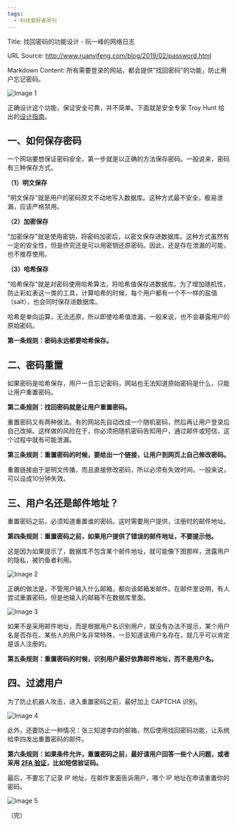 ```yaml
---
tags:
  - 科技爱好者周刊
---
```

Title: 找回密码的功能设计 - 阮一峰的网络日志

URL Source: http://www.ruanyifeng.com/blog/2019/02/password.html

Markdown Content:
所有需要登录的网站，都会提供"找回密码"的功能，防止用户忘记密码。

![Image 1](https://cdn.beekka.com/blogimg/asset/201902/bg20190202701.png)

正确设计这个功能，保证安全可靠，并不简单。下面就是安全专家 Troy Hunt 给出的[设计指南](https://www.troyhunt.com/everything-you-ever-wanted-to-know/)。

一、如何保存密码
--------

一个网站要想保证密码安全，第一步就是以正确的方法保存密码。一般说来，密码有三种保存方式。

**（1）明文保存**

"明文保存"就是用户的密码原文不动地写入数据库。这种方式最不安全，极易泄漏，应该严格禁用。

**（2）加密保存**

"加密保存"就是使用密钥，将密码加密后，以密文保存进数据库。这种方式虽然有一定的安全性，但是终究还是可以用密钥还原密码。因此，还是存在泄漏的可能，也不推荐使用。

**（3）哈希保存**

"哈希保存"就是对密码使用哈希算法，将哈希值保存进数据库。为了增加随机性，防止彩虹表这一类的工具，计算哈希的时候，每个用户都有一个不一样的盐值（salt），也会同时保存进数据库。

哈希是单向运算，无法还原，所以即使哈希值泄漏，一般来说，也不会暴露用户的原始密码。

**第一条规则：密码永远都要哈希保存。**

二、密码重置
------

如果密码是哈希保存，用户一旦忘记密码，网站也无法知道原始密码是什么，只能让用户重置密码。

**第二条规则：找回密码就是让用户重置密码。**

重置密码又有两种做法。有的网站先自动改成一个随机密码，然后再让用户登录后自己改掉。这样做的风险在于，你必须把随机密码告知用户，通过邮件或短信，这个过程中就有可能泄漏。

**第三条规则：重置密码的时候，要给出一个链接，让用户到网页上自己修改密码。**

重置链接由于是明文传播，而且直接修改密码，所以必须有失效时间。一般来说，可以设成10分钟失效。

三、用户名还是邮件地址？
------------

重置密码之前，必须知道重置谁的密码。这时需要用户提供，注册时的邮件地址。

**第四条规则：重置密码之前，如果用户提供了错误的邮件地址，不要提示他。**

这是因为如果提示了，数据库不包含某个邮件地址，就可能像下图那样，泄露用户的隐私，被钓鱼者利用。

![Image 2](https://cdn.beekka.com/blogimg/asset/201902/bg20190202702.png)

正确的做法是，不管用户输入什么邮箱，都向该邮箱发邮件。在邮件里说明，有人尝试重置密码，但是他输入的邮箱不在数据库里面。

![Image 3](https://cdn.beekka.com/blogimg/asset/201902/bg20190202703.png)

如果不是采用邮件地址，而是根据用户名识别用户，就没有办法不提示，某个用户名是否存在。某些人的用户名非常特殊，一旦知道该用户名存在，就几乎可以肯定是该人注册的。

**第五条规则：重置密码的时候，识别用户最好依靠邮件地址，而不是用户名。**

四、过滤用户
------

为了防止机器人攻击，进入重置密码之前，最好加上 CAPTCHA 识别。

![Image 4](https://cdn.beekka.com/blogimg/asset/201902/bg20190202704.png)

此外，还要防止一种情况：张三知道李四的邮箱，然后使用找回密码功能，让系统给李四发出重置密码的邮件。

**第六条规则：如果条件允许，重置密码之前，最好请用户回答一些个人问题，或者采用 [2FA 验证](https://www.ruanyifeng.com/blog/2017/11/2fa-tutorial.html)，比如短信验证码。**

最后，不要忘了记录 IP 地址，在邮件里面告诉用户，哪个 IP 地址在申请重置你的密码。

![Image 5](https://cdn.beekka.com/blogimg/asset/201902/bg20190202705.png)

（完）
